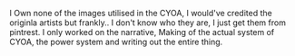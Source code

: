 I Own none of the images utilised in the CYOA, I would've credited the originla artists but frankly.. I don't know who they are, I just get them from pintrest.
I only worked on the narrative, Making of the actual system of CYOA, the power system and writing out the entire thing.
